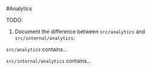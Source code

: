 #Analytics

TODO:

1. Document the difference between `src/analytics` and `src/internal/analytics`:

`src/analytics` contains...

`src/internal/analytics` contains...
